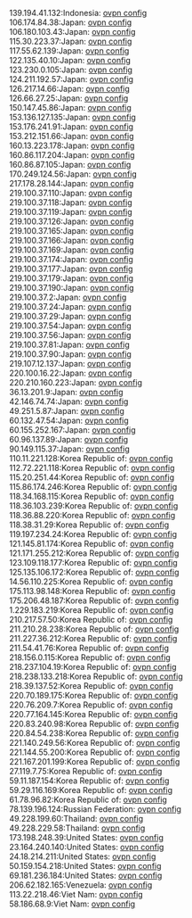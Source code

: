 139.194.41.132:Indonesia: [ovpn config](vpn/139_194_41_132.ovpn)  
106.174.84.38:Japan: [ovpn config](vpn/106_174_84_38.ovpn)  
106.180.103.43:Japan: [ovpn config](vpn/106_180_103_43.ovpn)  
115.30.223.37:Japan: [ovpn config](vpn/115_30_223_37.ovpn)  
117.55.62.139:Japan: [ovpn config](vpn/117_55_62_139.ovpn)  
122.135.40.10:Japan: [ovpn config](vpn/122_135_40_10.ovpn)  
123.230.0.105:Japan: [ovpn config](vpn/123_230_0_105.ovpn)  
124.211.192.57:Japan: [ovpn config](vpn/124_211_192_57.ovpn)  
126.217.14.66:Japan: [ovpn config](vpn/126_217_14_66.ovpn)  
126.66.27.25:Japan: [ovpn config](vpn/126_66_27_25.ovpn)  
150.147.45.86:Japan: [ovpn config](vpn/150_147_45_86.ovpn)  
153.136.127.135:Japan: [ovpn config](vpn/153_136_127_135.ovpn)  
153.176.241.91:Japan: [ovpn config](vpn/153_176_241_91.ovpn)  
153.212.151.66:Japan: [ovpn config](vpn/153_212_151_66.ovpn)  
160.13.223.178:Japan: [ovpn config](vpn/160_13_223_178.ovpn)  
160.86.117.204:Japan: [ovpn config](vpn/160_86_117_204.ovpn)  
160.86.87.105:Japan: [ovpn config](vpn/160_86_87_105.ovpn)  
170.249.124.56:Japan: [ovpn config](vpn/170_249_124_56.ovpn)  
217.178.28.144:Japan: [ovpn config](vpn/217_178_28_144.ovpn)  
219.100.37.110:Japan: [ovpn config](vpn/219_100_37_110.ovpn)  
219.100.37.118:Japan: [ovpn config](vpn/219_100_37_118.ovpn)  
219.100.37.119:Japan: [ovpn config](vpn/219_100_37_119.ovpn)  
219.100.37.126:Japan: [ovpn config](vpn/219_100_37_126.ovpn)  
219.100.37.165:Japan: [ovpn config](vpn/219_100_37_165.ovpn)  
219.100.37.166:Japan: [ovpn config](vpn/219_100_37_166.ovpn)  
219.100.37.169:Japan: [ovpn config](vpn/219_100_37_169.ovpn)  
219.100.37.174:Japan: [ovpn config](vpn/219_100_37_174.ovpn)  
219.100.37.177:Japan: [ovpn config](vpn/219_100_37_177.ovpn)  
219.100.37.179:Japan: [ovpn config](vpn/219_100_37_179.ovpn)  
219.100.37.190:Japan: [ovpn config](vpn/219_100_37_190.ovpn)  
219.100.37.2:Japan: [ovpn config](vpn/219_100_37_2.ovpn)  
219.100.37.24:Japan: [ovpn config](vpn/219_100_37_24.ovpn)  
219.100.37.29:Japan: [ovpn config](vpn/219_100_37_29.ovpn)  
219.100.37.54:Japan: [ovpn config](vpn/219_100_37_54.ovpn)  
219.100.37.56:Japan: [ovpn config](vpn/219_100_37_56.ovpn)  
219.100.37.81:Japan: [ovpn config](vpn/219_100_37_81.ovpn)  
219.100.37.90:Japan: [ovpn config](vpn/219_100_37_90.ovpn)  
219.107.12.137:Japan: [ovpn config](vpn/219_107_12_137.ovpn)  
220.100.16.22:Japan: [ovpn config](vpn/220_100_16_22.ovpn)  
220.210.160.223:Japan: [ovpn config](vpn/220_210_160_223.ovpn)  
36.13.201.9:Japan: [ovpn config](vpn/36_13_201_9.ovpn)  
42.146.74.74:Japan: [ovpn config](vpn/42_146_74_74.ovpn)  
49.251.5.87:Japan: [ovpn config](vpn/49_251_5_87.ovpn)  
60.132.47.54:Japan: [ovpn config](vpn/60_132_47_54.ovpn)  
60.155.252.167:Japan: [ovpn config](vpn/60_155_252_167.ovpn)  
60.96.137.89:Japan: [ovpn config](vpn/60_96_137_89.ovpn)  
90.149.115.37:Japan: [ovpn config](vpn/90_149_115_37.ovpn)  
110.11.221.128:Korea Republic of: [ovpn config](vpn/110_11_221_128.ovpn)  
112.72.221.118:Korea Republic of: [ovpn config](vpn/112_72_221_118.ovpn)  
115.20.251.44:Korea Republic of: [ovpn config](vpn/115_20_251_44.ovpn)  
115.86.174.246:Korea Republic of: [ovpn config](vpn/115_86_174_246.ovpn)  
118.34.168.115:Korea Republic of: [ovpn config](vpn/118_34_168_115.ovpn)  
118.36.103.239:Korea Republic of: [ovpn config](vpn/118_36_103_239.ovpn)  
118.36.88.220:Korea Republic of: [ovpn config](vpn/118_36_88_220.ovpn)  
118.38.31.29:Korea Republic of: [ovpn config](vpn/118_38_31_29.ovpn)  
119.197.234.24:Korea Republic of: [ovpn config](vpn/119_197_234_24.ovpn)  
121.145.81.174:Korea Republic of: [ovpn config](vpn/121_145_81_174.ovpn)  
121.171.255.212:Korea Republic of: [ovpn config](vpn/121_171_255_212.ovpn)  
123.109.118.177:Korea Republic of: [ovpn config](vpn/123_109_118_177.ovpn)  
125.135.106.172:Korea Republic of: [ovpn config](vpn/125_135_106_172.ovpn)  
14.56.110.225:Korea Republic of: [ovpn config](vpn/14_56_110_225.ovpn)  
175.113.98.148:Korea Republic of: [ovpn config](vpn/175_113_98_148.ovpn)  
175.206.48.187:Korea Republic of: [ovpn config](vpn/175_206_48_187.ovpn)  
1.229.183.219:Korea Republic of: [ovpn config](vpn/1_229_183_219.ovpn)  
210.217.57.50:Korea Republic of: [ovpn config](vpn/210_217_57_50.ovpn)  
211.210.28.238:Korea Republic of: [ovpn config](vpn/211_210_28_238.ovpn)  
211.227.36.212:Korea Republic of: [ovpn config](vpn/211_227_36_212.ovpn)  
211.54.41.76:Korea Republic of: [ovpn config](vpn/211_54_41_76.ovpn)  
218.156.0.115:Korea Republic of: [ovpn config](vpn/218_156_0_115.ovpn)  
218.237.104.19:Korea Republic of: [ovpn config](vpn/218_237_104_19.ovpn)  
218.238.133.218:Korea Republic of: [ovpn config](vpn/218_238_133_218.ovpn)  
218.39.137.52:Korea Republic of: [ovpn config](vpn/218_39_137_52.ovpn)  
220.70.189.175:Korea Republic of: [ovpn config](vpn/220_70_189_175.ovpn)  
220.76.209.7:Korea Republic of: [ovpn config](vpn/220_76_209_7.ovpn)  
220.77.164.145:Korea Republic of: [ovpn config](vpn/220_77_164_145.ovpn)  
220.83.240.98:Korea Republic of: [ovpn config](vpn/220_83_240_98.ovpn)  
220.84.54.238:Korea Republic of: [ovpn config](vpn/220_84_54_238.ovpn)  
221.140.249.56:Korea Republic of: [ovpn config](vpn/221_140_249_56.ovpn)  
221.144.55.200:Korea Republic of: [ovpn config](vpn/221_144_55_200.ovpn)  
221.167.201.199:Korea Republic of: [ovpn config](vpn/221_167_201_199.ovpn)  
27.119.7.75:Korea Republic of: [ovpn config](vpn/27_119_7_75.ovpn)  
59.11.187.154:Korea Republic of: [ovpn config](vpn/59_11_187_154.ovpn)  
59.29.116.169:Korea Republic of: [ovpn config](vpn/59_29_116_169.ovpn)  
61.78.96.82:Korea Republic of: [ovpn config](vpn/61_78_96_82.ovpn)  
78.139.196.124:Russian Federation: [ovpn config](vpn/78_139_196_124.ovpn)  
49.228.199.60:Thailand: [ovpn config](vpn/49_228_199_60.ovpn)  
49.228.229.58:Thailand: [ovpn config](vpn/49_228_229_58.ovpn)  
173.198.248.39:United States: [ovpn config](vpn/173_198_248_39.ovpn)  
23.164.240.140:United States: [ovpn config](vpn/23_164_240_140.ovpn)  
24.18.214.211:United States: [ovpn config](vpn/24_18_214_211.ovpn)  
50.159.154.218:United States: [ovpn config](vpn/50_159_154_218.ovpn)  
69.181.236.184:United States: [ovpn config](vpn/69_181_236_184.ovpn)  
206.62.182.165:Venezuela: [ovpn config](vpn/206_62_182_165.ovpn)  
113.22.218.46:Viet Nam: [ovpn config](vpn/113_22_218_46.ovpn)  
58.186.68.9:Viet Nam: [ovpn config](vpn/58_186_68_9.ovpn)  
